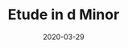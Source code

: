 --- 
date: 2020-03-29
categories: original-works

title: "Etude in d Minor"
difficulty: Intermediate

pdf-link: etude-d-minor-imakappa-2016-2017.pdf
muse-link: https://musescore.com/user/28025112/scores/6050137

thumbnail: 
---